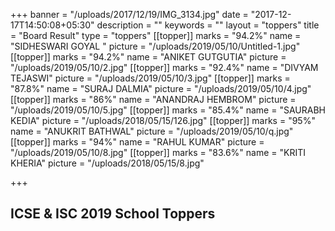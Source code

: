 +++
banner = "/uploads/2017/12/19/IMG_3134.jpg"
date = "2017-12-17T14:50:08+05:30"
description = ""
keywords = ""
layout = "toppers"
title = "Board Result"
type = "toppers"
[[topper]]
marks = "94.2%"
name = "SIDHESWARI GOYAL "
picture = "/uploads/2019/05/10/Untitled-1.jpg"
[[topper]]
marks = "94.2%"
name = "ANIKET GUTGUTIA"
picture = "/uploads/2019/05/10/2.jpg"
[[topper]]
marks = "92.4%"
name = "DIVYAM TEJASWI"
picture = "/uploads/2019/05/10/3.jpg"
[[topper]]
marks = "87.8%"
name = "SURAJ DALMIA"
picture = "/uploads/2019/05/10/4.jpg"
[[topper]]
marks = "86%"
name = "ANANDRAJ HEMBROM"
picture = "/uploads/2019/05/10/5.jpg"
[[topper]]
marks = "85.4%"
name = "SAURABH KEDIA"
picture = "/uploads/2018/05/15/126.jpg"
[[topper]]
marks = "95%"
name = "ANUKRIT BATHWAL"
picture = "/uploads/2019/05/10/q.jpg"
[[topper]]
marks = "94%"
name = "RAHUL KUMAR"
picture = "/uploads/2019/05/10/8.jpg"
[[topper]]
marks = "83.6%"
name = "KRITI KHERIA"
picture = "/uploads/2018/05/15/8.jpg"

+++
## ICSE & ISC 2019 School Toppers